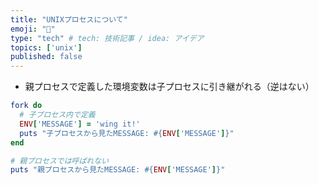 ```yaml
---
title: "UNIXプロセスについて"
emoji: "🐡"
type: "tech" # tech: 技術記事 / idea: アイデア
topics: ['unix']
published: false
---
```


- 親プロセスで定義した環境変数は子プロセスに引き継がれる（逆はない）

```ruby
fork do
  # 子プロセス内で定義
  ENV['MESSAGE'] = 'wing it!'
  puts "子プロセスから見たMESSAGE: #{ENV['MESSAGE']}"
end

# 親プロセスでは呼ばれない
puts "親プロセスから見たMESSAGE: #{ENV['MESSAGE']}"
```



